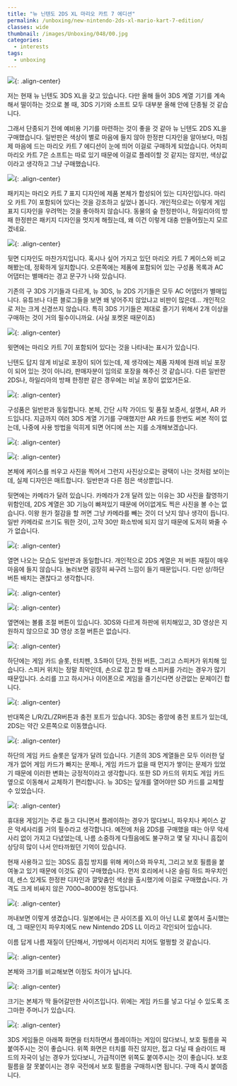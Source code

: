 ```yaml
---
title: "뉴 닌텐도 2DS XL 마리오 카트 7 에디션"
permalink: /unboxing/new-nintendo-2ds-xl-mario-kart-7-edition/
classes: wide
thumbnail: /images/Unboxing/048/00.jpg
categories:
  - interests
tags:
  - unboxing
---
```


![](/images/Unboxing/048/00.jpg){: .align-center}

저는 현재 뉴 닌텐도 3DS XL을 갖고 있습니다. 다만 올해 들어 3DS 계열 기기를 계속해서 떨이하는 것으로 볼 때, 3DS 기기와 소프트 모두 대부분 올해 안에 단종될 것 같습니다.

그래서 단종되기 전에 예비용 기기를 마련하는 것이 좋을 것 같아 뉴 닌텐도 2DS XL을 구매했습니다. 일반판은 색상이 별로 마음에 들지 않아 한정판 디자인을 알아보다, 마침 제 마음에 드는 마리오 카트 7 에디션이 눈에 띄어 이걸로 구매하게 되었습니다. 어차피 마리오 카트 7은 소프트는 따로 있기 때문에 이걸로 플레이할 것 같지는 않지만, 색상값이라고 생각하고 그냥 구매했습니다.

![](/images/Unboxing/048/01.jpg){: .align-center}

패키지는 마리오 카트 7 표지 디자인에 제품 본체가 합성되어 있는 디자인입니다. 마리오 카트 7이 포함되어 있다는 것을 강조하고 싶었나 봅니다. 개인적으로는 이렇게 게임 표지 디자인을 우려먹는 것을 좋아하지 않습니다. 동물의 숲 한정판이나, 하일리아의 방패 한정판은 패키지 디자인을 멋지게 해줬는데, 왜 이건 이렇게 대충 만들어줬는지 모르겠네요.

![](/images/Unboxing/048/02.jpg){: .align-center}

뒷면 디자인도 마찬가지입니다. 혹시나 싶어 가지고 있던 마리오 카트 7 케이스와 비교해봤는데, 정확하게 일치합니다. 오른쪽에는 제품에 포함되어 있는 구성품 목록과 AC 어댑터는 별매라는 경고 문구가 나와 있습니다.

기존의 구 3DS 기기들과 다르게, 뉴 3DS, 뉴 2DS 기기들은 모두 AC 어댑터가 별매입니다. 유튜브나 다른 블로그들을 보면 왜 넣어주지 않았냐고 비판이 많은데... 개인적으로 저는 크게 신경쓰지 않습니다. 특히 3DS 기기들은 제대로 즐기기 위해서 2개 이상을 구매하는 것이 거의 필수이니까요. (사실 포켓몬 때문이죠)

![](/images/Unboxing/048/03.jpg){: .align-center}

윗면에는 마리오 카트 7이 포함되어 있다는 것을 나타내는 표시가 있습니다.

닌텐도 답지 않게 비닐로 포장이 되어 있는데, 제 생각에는 제품 자체에 원래 비닐 포장이 되어 있는 것이 아니라, 판매자분이 임의로 포장을 해주신 것 같습니다. 다른 일반판 2DS나, 하일리아의 방패 한정판 같은 경우에는 비닐 포장이 없었거든요.

![](/images/Unboxing/048/04.jpg){: .align-center}

구성품은 일반판과 동일합니다. 본체, 간단 시작 가이드 및 품질 보증서, 설명서, AR 카드입니다. 지금까지 여러 3DS 계열 기기를 구매했지만 AR 카드를 한번도 써본 적이 없는데, 나중에 사용 방법을 익히게 되면 어디에 쓰는 지를 소개해보겠습니다.

![](/images/Unboxing/048/05.jpg){: .align-center}

![](/images/Unboxing/048/06.jpg){: .align-center}

본체에 케이스를 씌우고 사진을 찍어서 그런지 사진상으로는 광택이 나는 것처럼 보이는데, 실제 디자인은 매트합니다. 일반판과 다른 점은 색상뿐입니다.

뒷면에는 카메라가 달려 있습니다. 카메라가 2개 달려 있는 이유는 3D 사진을 촬영하기 위함인데, 2DS 계열은 3D 기능이 빠져있기 때문에 어이없게도 찍은 사진을 볼 수는 없습니다. 이왕 원가 절감을 할 꺼면 그냥 카메라를 빼는 것이 더 낫지 않나 생각이 듭니다. 일반 카메라로 쓰기도 뭐한 것이, 고작 30만 화소밖에 되지 않기 때문에 도저히 봐줄 수가 없습니다.

![](/images/Unboxing/048/07.jpg){: .align-center}

열면 나오는 모습도 일반판과 동일합니다. 개인적으로 2DS 계열은 저 버튼 재질이 매우 마음에 들지 않습니다. 눌러보면 굉장히 싸구려 느낌이 들기 때문입니다. 다만 상/하단 버튼 배치는 괜찮다고 생각합니다.

![](/images/Unboxing/048/08.jpg){: .align-center}

![](/images/Unboxing/048/09.jpg){: .align-center}

옆면에는 볼륨 조절 버튼이 있습니다. 3DS와 다르게 하판에 위치해있고, 3D 영상은 지원하지 않으므로 3D 영상 조절 버튼은 없습니다.

![](/images/Unboxing/048/10.jpg){: .align-center}

하단에는 게임 카드 슬롯, 터치펜, 3.5파이 단자, 전원 버튼, 그리고 스피커가 위치해 있습니다. 스피커 위치는 정말 최악인데, 손으로 잡고 할 때 스피커를 가리는 경우가 많기 때문입니다. 소리를 끄고 하시거나 이어폰으로 게임을 즐기신다면 상관없는 문제이긴 합니다.

![](/images/Unboxing/048/11.jpg){: .align-center}

반대쪽은 L/R/ZL/ZR버튼과 충전 포트가 있습니다. 3DS는 중앙에 충전 포트가 있는데, 2DS는 약간 오른쪽으로 이동했습니다.

![](/images/Unboxing/048/12.jpg){: .align-center}

하단의 게임 카드 슬롯은 덮개가 달려 있습니다. 기존의 3DS 계열들은 모두 이러한 덮개가 없어 게임 카드가 빠지는 문제나, 게임 카드가 없을 때 먼지가 쌓이는 문제가 있었기 때문에 이러한 변화는 긍정적이라고 생각합니다. 또한 SD 카드의 위치도 게임 카드 옆으로 이동해서 교체하기 편리합니다. 뉴 3DS는 덮개를 열어야만 SD 카드를 교체할 수 있었습니다.

![](/images/Unboxing/048/13.jpg){: .align-center}

휴대용 게임기는 주로 들고 다니면서 플레이하는 경우가 많다보니, 파우치나 케이스 같은 악세사리를 거의 필수라고 생각합니다. 예전에 처음 2DS를 구매했을 때는 아무 악세사리 없이 가지고 다녔었는데, 나름 소중하게 다뤘음에도 불구하고 몇 달 지나니 흠집이 상당히 많이 나서 안타까웠던 기억이 있습니다.

현재 사용하고 있는 3DS도 흠집 방지를 위해 케이스와 파우치, 그리고 보호 필름을 붙여놓고 있기 때문에 이것도 같이 구매했습니다. 먼저 호리에서 나온 슬림 하드 파우치인데, 센스 있게도 한정판 디자인과 깔맞춤인 색상을 출시했기에 이걸로 구매했습니다. 가격도 크게 비싸지 않은 7000~8000원 정도입니다.

![](/images/Unboxing/048/14.jpg){: .align-center}

꺼내보면 이렇게 생겼습니다. 일본에서는 큰 사이즈를 XL이 아닌 LL로 붙여서 출시했는데, 그 때문인지 파우치에도 new Nintendo 2DS LL 이라고 각인되어 있습니다.

이름 답게 나름 재질이 단단해서, 가방에서 이리저리 치어도 멀쩡할 것 같습니다.

![](/images/Unboxing/048/15.jpg){: .align-center}

본체와 크기를 비교해보면 이정도 차이가 납니다.

![](/images/Unboxing/048/16.jpg){: .align-center}

크기는 본체가 딱 들어갈만한 사이즈입니다. 위에는 게임 카드를 넣고 다닐 수 있도록 조그마한 주머니가 있습니다.

![](/images/Unboxing/048/17.jpg){: .align-center}

3DS 게임들은 아래쪽 화면을 터치하면서 플레이하는 게임이 많다보니, 보호 필름을 꼭 붙여주시는 것이 좋습니다. 위쪽 화면은 터치를 하진 않지만, 접고 다닐 때 슬라이드 패드의 자국이 남는 경우가 있다보니, 가급적이면 위쪽도 붙여주시는 것이 좋습니다. 보호 필름을 잘 못붙이시는 경우 국전에서 보호 필름을 구매하시면 됩니다. 구매 즉시 붙여줍니다.